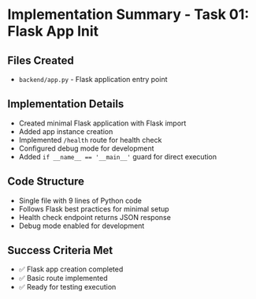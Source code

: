 # Implementation Summary - Task 01: Flask App Init

## Files Created
- `backend/app.py` - Flask application entry point

## Implementation Details
- Created minimal Flask application with Flask import
- Added app instance creation
- Implemented `/health` route for health check
- Configured debug mode for development
- Added `if __name__ == '__main__'` guard for direct execution

## Code Structure
- Single file with 9 lines of Python code
- Follows Flask best practices for minimal setup
- Health check endpoint returns JSON response
- Debug mode enabled for development

## Success Criteria Met
- ✅ Flask app creation completed
- ✅ Basic route implemented
- ✅ Ready for testing execution